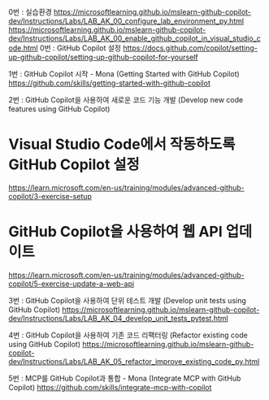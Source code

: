 0번 : 실습환경
https://microsoftlearning.github.io/mslearn-github-copilot-dev/Instructions/Labs/LAB_AK_00_configure_lab_environment_py.html
https://microsoftlearning.github.io/mslearn-github-copilot-dev/Instructions/Labs/LAB_AK_00_enable_github_copilot_in_visual_studio_code.html
0번 : GitHub Copilot 설정
https://docs.github.com/copilot/setting-up-github-copilot/setting-up-github-copilot-for-yourself

1번 : GitHub Copilot 시작 - Mona
(Getting Started with GitHub Copilot)
https://github.com/skills/getting-started-with-github-copilot




2번 : GitHub Copilot을 사용하여 새로운 코드 기능 개발
(Develop new code features using GitHub Copilot)
# Visual Studio Code에서 작동하도록 GitHub Copilot 설정
https://learn.microsoft.com/en-us/training/modules/advanced-github-copilot/3-exercise-setup
# GitHub Copilot을 사용하여 웹 API 업데이트
https://learn.microsoft.com/en-us/training/modules/advanced-github-copilot/5-exercise-update-a-web-api

3번 : GitHub Copilot을 사용하여 단위 테스트 개발
(Develop unit tests using GitHub Copilot)
https://microsoftlearning.github.io/mslearn-github-copilot-dev/Instructions/Labs/LAB_AK_04_develop_unit_tests_pytest.html

4번 : GitHub Copilot을 사용하여 기존 코드 리팩터링
(Refactor existing code using GitHub Copilot)
https://microsoftlearning.github.io/mslearn-github-copilot-dev/Instructions/Labs/LAB_AK_05_refactor_improve_existing_code_py.html


5번 : MCP를 GitHub Copilot과 통합 - Mona
(Integrate MCP with GitHub Copilot)
https://github.com/skills/integrate-mcp-with-copilot